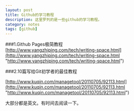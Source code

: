 ```yaml
---
layout: post
title: Github的学习教程
description: 这里罗列的是一些github的学习教程。
category: notes
tags: [github]
---
```


###1.Github Pages极简教程   
[http://www.yangzhiping.com/tech/writing-space.html](http://www.yangzhiping.com/tech/writing-space.html "http://www.yangzhiping.com/tech/writing-space.html")

###2.10篇写给Git初学者的最佳教程

[http://www.kuqin.com/managetool/20110705/92113.html](http://www.kuqin.com/managetool/20110705/92113.html "http://www.kuqin.com/managetool/20110705/92113.html")

大部分都是英文。有时间去阅读一下。